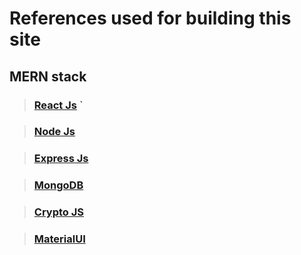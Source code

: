 # References used for building this site

## MERN stack 

> ### [React Js](https://reactjs.org/docs/getting-started.html) `

> ### [Node Js](https://nodejs.dev/learn) 

> ### [Express Js](https://expressjs.com/en/4x/api.html) 

> ### [MongoDB](https://docs.mongodb.com/manual/crud/) 

> ### [Crypto JS](https://cryptojs.gitbook.io/docs/)  

> ### [MaterialUI](https://material-ui.com/) 



